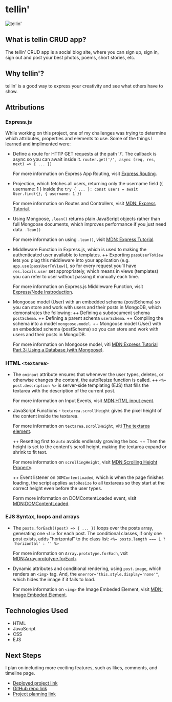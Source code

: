# tellin'
![tellin'](https://i.imgur.com/j4j5zz9.png)

## What is tellin CRUD app?
The tellin' CRUD app is a social blog site, where you can sign up, sign in, sign out and post your best photos, poems, short stories, etc.

## Why tellin'?
tellin' is a good way to express your creativity and see what others have to show.

## Attributions

### Express.js
While working on this project, one of my challenges was trying to determine which attributes, properties and elements to use. Some of the things I learned and implimented were:
  + Define a route for HTTP GET requests at the path '/'. The callback is async so you can await inside it.
      ``router.get('/', async (req, res, next) => { ... })``

    For more information on Express App Routing, visit [Express Routing](https://expressjs.com/en/guide/routing).
    
  + Projection, which fetches all users, returning only the username field ({ username: 1 } inside the
      ``try { ... }: const users = await User.find({}, { username: 1 })``

    For more information on Routes and Controllers, visit [MDN: Express Tutorial](https://developer.mozilla.org/en-US/docs/Learn_web_development/Extensions/Server-side/Express_Nodejs).
    
  + Using Mongoose, ``.lean()`` returns plain JavaScript objects rather than full Mongoose documents, which improves performance if you just need data.
      ``.lean()``

    For more information on using `.lean()`, visit [MDN: Express Tutorial](https://developer.mozilla.org/en-US/docs/Learn_web_development/Extensions/Server-side/Express_Nodejs).
    
  + Middleware Function in Express.js, which is used to making the authenticated user available to templates.
      ++ Exporting `passUserToView` lets you plug this middleware into your application (e.g. `app.use(passUserToView)`), so for every request you’ll have `res.locals.user` set appropriately, which means in views (templates) you can refer to user without passing it manually each time.

    For more information on Express.js Middleware Function, visit [Express/Node Instroduction](https://developer.mozilla.org/en-US/docs/Learn_web_development/Extensions/Server-side/Express_Nodejs/Introduction).
    
  + Mongoose model (User) with an embedded schema (postSchema) so you can store and work with users and their posts in MongoDB, which demonstrates the following:
      ++ Defining a subdocument schema `postSchema`.
      ++ Defining a parent schema `userSchema`.
      ++ Compiling the schema into a model `mongoose.model`.
    ++ Mongoose model (User) with an embedded schema (postSchema) so you can store and work with users and their posts in MongoDB.

    For more information on Mongoose model, viti [MDN:Express Tutorial Part 3: Using a Database (with Mongoose)](https://developer.mozilla.org/en-US/docs/Learn_web_development/Extensions/Server-side/Express_Nodejs/mongoose).

### HTML `<textarea>`
  + The `oninput` attribute ensures that whenever the user types, deletes, or otherwise changes the content, the autoResize function is called.
      ++ `<%= post.description %>` is server-side templating (EJS) that fills the textarea with the description of the current post.

    For more information on Input Events, visit [MDN:HTML input event](https://developer.mozilla.org/en-US/docs/Web/API/Element/input_event).
    
  + JavaScript Functions - `textarea.scrollHeight` gives the pixel height of the content inside the textarea.

    For more information on `textarea.scrollHeight`, viti [The textarea element](https://developer.mozilla.org/en-US/docs/Web/HTML/Reference/Elements/textarea).
    
      ++ Resetting first to `auto` avoids endlessly growing the box.
      ++ Then the height is set to the content’s scroll height, making the textarea expand or shrink to fit text.

    For more information on `scrollingHeight`, visit [MDN:Scrolling Height Property](https://developer.mozilla.org/en-US/docs/Web/API/Element/scrollHeight).
    
      ++ Event listener on `DOMContentLoaded`, which is when the page finishes loading, the script applies `autoResize` to all textareas so they start at the correct height even before the user types.

    Form more information on DOMContentLoaded event, visit [MDN:DOMContentLoaded](https://developer.mozilla.org/en-US/docs/Web/API/Document/DOMContentLoaded_event).

### EJS Syntax, loops and arrays
  + The `posts.forEach((post) => { ... })` loops over the posts array, generating one `<li>` for each post. The conditional classes, if only one post exists, adds "horizontal" to the class list:
         `` <%= posts.length === 1 ? 'horizontal' : '' %> ``

    For more information on `Array.prototype.forEach`, vsit [MDN:Array.prototype.forEach](https://developer.mozilla.org/en-US/docs/Web/JavaScript/Reference/Global_Objects/Array/forEach).
    
  + Dynamic attributes and conditional rendering, using `post.image`, which renders an `<img>` tag. And, the `onerror="this.style.display='none'"`, which hides the image if it fails to load.

    For more information on `<img>` the Image Embeded Element, visit [MDN:<img> Image Embeded Element](https://developer.mozilla.org/en-US/docs/Web/HTML/Reference/Elements/img).

## Technologies Used
+ HTML
+ JavaScript
+ CSS
+ EJS

## Next Steps
I plan on including more exciting features, such as likes, comments, and timeline page.

+ [Deployed project link](https://tellin-7168d99553e2.herokuapp.com/)
+ [GitHub repo link](https://github.com/Mkac0/tellin)
+ [Project planning link](https://trello.com/b/FpOUWllD)
